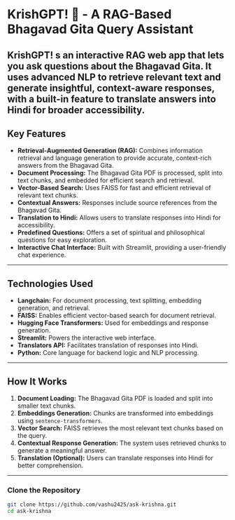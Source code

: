 # KrishGPT! 🦚 - A RAG-Based Bhagavad Gita Query Assistant

**KrishGPT!** s an interactive RAG web app that lets you ask questions about the Bhagavad Gita. It uses advanced NLP to retrieve relevant text and generate insightful, context-aware responses, with a built-in feature to translate answers into Hindi for broader accessibility.
---

## Key Features

- **Retrieval-Augmented Generation (RAG):** Combines information retrieval and language generation to provide accurate, context-rich answers from the Bhagavad Gita.
- **Document Processing:** The Bhagavad Gita PDF is processed, split into text chunks, and embedded for efficient search and retrieval.
- **Vector-Based Search:** Uses FAISS for fast and efficient retrieval of relevant text chunks.
- **Contextual Answers:** Responses include source references from the Bhagavad Gita.
- **Translation to Hindi:** Allows users to translate responses into Hindi for accessibility.
- **Predefined Questions:** Offers a set of spiritual and philosophical questions for easy exploration.
- **Interactive Chat Interface:** Built with Streamlit, providing a user-friendly chat experience.

---

## Technologies Used

- **Langchain:** For document processing, text splitting, embedding generation, and retrieval.
- **FAISS:** Enables efficient vector-based search for document retrieval.
- **Hugging Face Transformers:** Used for embeddings and response generation.
- **Streamlit:** Powers the interactive web interface.
- **Translators API:** Facilitates translation of responses into Hindi.
- **Python:** Core language for backend logic and NLP processing.

---

## How It Works

1. **Document Loading:** The Bhagavad Gita PDF is loaded and split into smaller text chunks.
2. **Embeddings Generation:** Chunks are transformed into embeddings using `sentence-transformers`.
3. **Vector Search:** FAISS retrieves the most relevant text chunks based on the query.
4. **Contextual Response Generation:** The system uses retrieved chunks to generate a meaningful answer.
5. **Translation (Optional):** Users can translate responses into Hindi for better comprehension.

---

### Clone the Repository

```bash
git clone https://github.com/vashu2425/ask-krishna.git
cd ask-krishna


